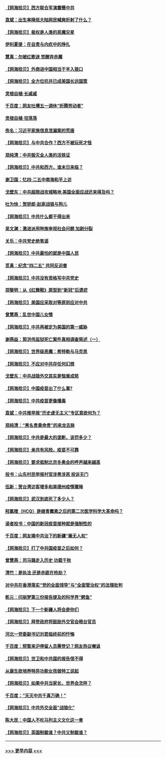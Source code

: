 #### [【网海拾贝】西方联合军演震慑中共](../pages/nsc993/n12913466.md?t=04301451) 
#### [袁斌：出生率降低大陆网民喊爽折射了什么？](../pages/nsc993/n12913365.md?t=04301451) 
#### [【网海拾贝】极权是人类的恶魔灾星](../pages/nsc993/n12910697.md?t=04301451) 
#### [伊利夏提：在自责与内疚中的挣扎](../pages/nsc993/n12910493.md?t=04301451) 
#### [慧真：勿被红歌迷 觉醒弃赤魔](../pages/nsc993/n12910485.md?t=04301451) 
#### [【网海拾贝】外商进中国相当于羊入狼口](../pages/nsc993/n12908274.md?t=04301451) 
#### [【网海拾贝】全方位抗共已成美国长远国策](../pages/nsc993/n12906878.md?t=04301451) 
#### [灵根自植‧长戚戚](../pages/nsc993/n12905585.md?t=04301451) 
#### [千百度：网友吐槽五一调休“折腾劳动者”](../pages/nsc993/n12905934.md?t=04301451) 
#### [灵根自植‧坦荡荡](../pages/nsc993/n12905562.md?t=04301451) 
#### [佚名：习近平家族信息泄漏案的荒唐](../pages/nsc993/n12904705.md?t=04301451) 
#### [【网海拾贝】与中共合作？西方不被玩死才怪](../pages/nsc993/n12903873.md?t=04301451) 
#### [郑纯清：中共毁灭全人类的活铁证](../pages/nsc993/n12903785.md?t=04301451) 
#### [【网海拾贝】中共和西方，谁末日来临？](../pages/nsc993/n12903482.md?t=04301451) 
#### [谢卫国：忆四‧二五中南海和平上访](../pages/nsc993/n12902192.md?t=04301451) 
#### [戈壁东：中共超限战攻城略地 美国全面应战还来得及吗？](../pages/nsc993/n12902297.md?t=04301451) 
#### [吐为快：贺骄郎‧赵家战狼与狗儿](../pages/nsc993/n12902280.md?t=04301451) 
#### [【网海拾贝】中共什么都干得出来](../pages/nsc993/n12897500.md?t=04301451) 
#### [吴文渊：激进派用种族审视社会问题 加剧分裂](../pages/nsc993/n12893881.md?t=04301451) 
#### [关乐：中共党史绝笔谣](../pages/nsc993/n12897270.md?t=04301451) 
#### [【网海拾贝】中共最怕的就是中国人民](../pages/nsc993/n12894705.md?t=04301451) 
#### [觅真：纪念“四二五” 共同反迫害](../pages/nsc993/n12894553.md?t=04301451) 
#### [【网海拾贝】中共没有资格写中共党史](../pages/nsc993/n12892231.md?t=04301451) 
#### [郑黎明：从《红舞鞋》原型到“新冠”后遗症](../pages/nsc993/n12890469.md?t=04301451) 
#### [【网海拾贝】美国应采取对等原则应对中共](../pages/nsc993/n12889176.md?t=04301451) 
#### [曾慧燕：乱世中国儿女情](../pages/nsc993/n12887931.md?t=04301451) 
#### [【网海拾贝】中共再被定为美国的第一威胁](../pages/nsc993/n12887580.md?t=04301451) 
#### [谢燕益：郭洪伟监狱死亡案件真相调查简述（一）](../pages/nsc993/n12885648.md?t=04301451) 
#### [【网海拾贝】世界级恶魔：希特勒与马克思](../pages/nsc993/n12884062.md?t=04301451) 
#### [【网海拾贝】不应对中共存任何幻想](../pages/nsc993/n12881460.md?t=04301451) 
#### [戈壁东：中共战狼外交其实是恼羞成怒](../pages/nsc993/n12880392.md?t=04301451) 
#### [【网海拾贝】中国疫苗出了什么事?](../pages/nsc993/n12879124.md?t=04301451) 
#### [【网海拾贝】中共疫苗更像播毒](../pages/nsc993/n12876631.md?t=04301451) 
#### [袁斌：中共推举报“历史虚无主义”专区意欲何为？](../pages/nsc993/n12876530.md?t=04301451) 
#### [郑纯清：“黑名贵黄命贵”的来龙去脉](../pages/nsc993/n12875589.md?t=04301451) 
#### [【网海拾贝】中共是最大的垄断，该罚多少？](../pages/nsc993/n12874006.md?t=04301451) 
#### [【网海拾贝】亲共有风险，疫苗不可靠](../pages/nsc993/n12872224.md?t=04301451) 
#### [【网海拾贝】要求抵制北京冬奥会的呼声越来越高](../pages/nsc993/n12868962.md?t=04301451) 
#### [投书：山东村民举报村官涉黑涉恶 投诉无门](../pages/nsc993/n12869726.md?t=04301451) 
#### [伍新：贺台湾访客增多和美德州疫情骤降](../pages/nsc993/n12865651.md?t=04301451) 
#### [【网海拾贝】武汉到底死了多少人？](../pages/nsc993/n12863707.md?t=04301451) 
#### [羟氯喹（HCQ）是继青霉素之后的第二次医学科学大革命吗？](../pages/nsc993/n12638564.md?t=04301451) 
#### [读者投书：中国的新冠疫苗接种就是强制性的](../pages/nsc993/n12859932.md?t=04301451) 
#### [千百度：网友揭中共治下的新疆“毫无人权”](../pages/nsc993/n12858385.md?t=04301451) 
#### [【网海拾贝】打了中共国疫苗之后如何？](../pages/nsc993/n12857866.md?t=04301451) 
#### [曾慧燕：司马璐走入历史 功载千秋](../pages/nsc993/n12856996.md?t=04301451) 
#### [清竹：是执法 还是赤匪在抢劫？](../pages/nsc993/n12856952.md?t=04301451) 
#### [对中共在香港落实“党的全面领导”与“全面管治权”的法理批判](../pages/nsc993/n12856929.md?t=04301451) 
#### [乾元：闫丽梦第三份报告提及的科学界“鳄鱼”](../pages/nsc993/n12855985.md?t=04301451) 
#### [【网海拾贝】下一个新疆人将会是你们](../pages/nsc993/n12855864.md?t=04301451) 
#### [【网海拾贝】拜登政府将鼓励外交官会晤台官员](../pages/nsc993/n12853615.md?t=04301451) 
#### [河北一党委副书记刘君临终前的忏悔](../pages/nsc993/n12849420.md?t=04301451) 
#### [千百度：短暂来沪停留人员需登记？网友热议嘲讽](../pages/nsc993/n12853497.md?t=04301451) 
#### [【网海拾贝】世卫和中共国的报告信不得](../pages/nsc993/n12850902.md?t=04301451) 
#### [从康生欲培养特异功能女孩做特工说起](../pages/nsc993/n12849289.md?t=04301451) 
#### [【网海拾贝】如果中共当家长，世界会怎样？](../pages/nsc993/n12848436.md?t=04301451) 
#### [千百度：“天灭中共千真万确！”](../pages/nsc993/n12845659.md?t=04301451) 
#### [【网海拾贝】中共外交全面“战狼化”](../pages/nsc993/n12845607.md?t=04301451) 
#### [陈大民：中国人不吃马列主义文化这一套](../pages/nsc993/n12842496.md?t=04301451) 
#### [【网海拾贝】英国制裁谁？中共又制裁谁？](../pages/nsc993/n12840909.md?t=04301451) 

----
#### [ >>> 更早内容 <<< ](../indexes/nsc993-earlier.md)
